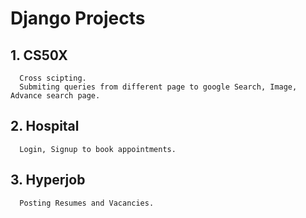 # Django Projects

## 1. CS50X
      Cross scipting.
      Submiting queries from different page to google Search, Image, Advance search page.

## 2. Hospital
      Login, Signup to book appointments.

## 3. Hyperjob
      Posting Resumes and Vacancies.  
      
